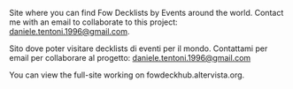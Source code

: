 Site where you can find Fow Decklists by Events around the world.
Contact me with an email to collaborate to this project: daniele.tentoni.1996@gmail.com.

Sito dove poter visitare decklists di eventi per il mondo.
Contattami per email per collaborare al progetto: daniele.tentoni.1996@gmail.com

You can view the full-site working on fowdeckhub.altervista.org.
